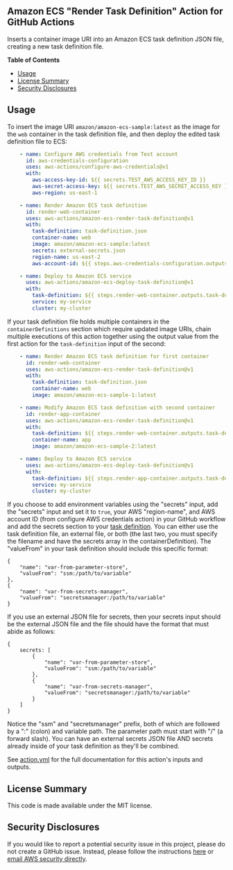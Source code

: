 ## Amazon ECS "Render Task Definition" Action for GitHub Actions

Inserts a container image URI into an Amazon ECS task definition JSON file, creating a new task definition file.

**Table of Contents**

<!-- toc -->

- [Usage](#usage)
- [License Summary](#license-summary)
- [Security Disclosures](#security-disclosures)

<!-- tocstop -->

## Usage

To insert the image URI `amazon/amazon-ecs-sample:latest` as the image for the `web` container in the task definition file, and then deploy the edited task definition file to ECS:

```yaml
    - name: Configure AWS credentials from Test account
      id: aws-credentials-configuration
      uses: aws-actions/configure-aws-credentials@v1
      with:
        aws-access-key-id: ${{ secrets.TEST_AWS_ACCESS_KEY_ID }}
        aws-secret-access-key: ${{ secrets.TEST_AWS_SECRET_ACCESS_KEY }}
        aws-region: us-east-1

    - name: Render Amazon ECS task definition
      id: render-web-container
      uses: aws-actions/amazon-ecs-render-task-definition@v1
      with:
        task-definition: task-definition.json
        container-name: web
        image: amazon/amazon-ecs-sample:latest
        secrets: external-secrets.json
        region-name: us-east-2
        aws-account-id: ${{ steps.aws-credentials-configuration.outputs.aws-account-id }}

    - name: Deploy to Amazon ECS service
      uses: aws-actions/amazon-ecs-deploy-task-definition@v1
      with:
        task-definition: ${{ steps.render-web-container.outputs.task-definition }}
        service: my-service
        cluster: my-cluster
```

If your task definition file holds multiple containers in the `containerDefinitions`
section which require updated image URIs, chain multiple executions of this action
together using the output value from the first action for the `task-definition`
input of the second:

```yaml
    - name: Render Amazon ECS task definition for first container
      id: render-web-container
      uses: aws-actions/amazon-ecs-render-task-definition@v1
      with:
        task-definition: task-definition.json
        container-name: web
        image: amazon/amazon-ecs-sample-1:latest

    - name: Modify Amazon ECS task definition with second container
      id: render-app-container
      uses: aws-actions/amazon-ecs-render-task-definition@v1
      with:
        task-definition: ${{ steps.render-web-container.outputs.task-definition }}
        container-name: app
        image: amazon/amazon-ecs-sample-2:latest

    - name: Deploy to Amazon ECS service
      uses: aws-actions/amazon-ecs-deploy-task-definition@v1
      with:
        task-definition: ${{ steps.render-app-container.outputs.task-definition }}
        service: my-service
        cluster: my-cluster
```

If you choose to add environment variables using the "secrets" input, add the "secrets" input
and set it to `true`, your AWS "region-name", and AWS account ID (from configure AWS credentials
action) in your GitHub workflow and add the secrets section to your 
[task definition](https://aws.amazon.com/premiumsupport/knowledge-center/ecs-data-security-container-task/).
You can either use the task definition file, an external file, or both (the last two, you must specify the
filename and have the secrets array in the containerDefinition).
The "valueFrom" in your task definition should include this specific format:

```
{
    "name": "var-from-parameter-store",
    "valueFrom": "ssm:/path/to/variable"
},
{
    "name": "var-from-secrets-manager",
    "valueFrom": "secretsmanager:/path/to/variable"
}
```

If you use an external JSON file for secrets, then your secrets input
should be the external JSON file and the file should have the format
that must abide as follows:

```
{
    secrets: [
        {
            "name": "var-from-parameter-store",
            "valueFrom": "ssm:/path/to/variable"
        },
        {
            "name": "var-from-secrets-manager",
            "valueFrom": "secretsmanager:/path/to/variable"
        }
    ]
}
```

Notice the "ssm" and "secretsmanager" prefix, both of which are followed by a ":" (colon) and variable path.
The parameter path must start with "/" (a forward slash). You can have an external secrets JSON
file AND secrets already inside of your task definition as they'll be combined. 

See [action.yml](action.yml) for the full documentation for this action's inputs and outputs.

## License Summary

This code is made available under the MIT license.

## Security Disclosures

If you would like to report a potential security issue in this project, please do not create a GitHub issue.  Instead, please follow the instructions [here](https://aws.amazon.com/security/vulnerability-reporting/) or [email AWS security directly](mailto:aws-security@amazon.com).
